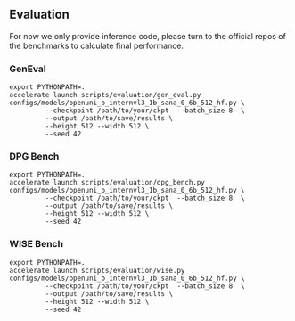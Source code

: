 ## Evaluation
For now we only provide inference code, please turn to the official repos of the benchmarks to calculate final performance.

### GenEval
```shell
export PYTHONPATH=.
accelerate launch scripts/evaluation/gen_eval.py configs/models/openuni_b_internvl3_1b_sana_0_6b_512_hf.py \ 
         --checkpoint /path/to/your/ckpt  --batch_size 8  \ 
         --output /path/to/save/results \
         --height 512 --width 512 \
         --seed 42
```

### DPG Bench
```shell
export PYTHONPATH=.
accelerate launch scripts/evaluation/dpg_bench.py configs/models/openuni_b_internvl3_1b_sana_0_6b_512_hf.py \ 
         --checkpoint /path/to/your/ckpt  --batch_size 8  \ 
         --output /path/to/save/results \
         --height 512 --width 512 \
         --seed 42
```



### WISE Bench
```shell
export PYTHONPATH=.
accelerate launch scripts/evaluation/wise.py configs/models/openuni_b_internvl3_1b_sana_0_6b_512_hf.py \ 
         --checkpoint /path/to/your/ckpt  --batch_size 8  \ 
         --output /path/to/save/results \
         --height 512 --width 512 \
         --seed 42
```
